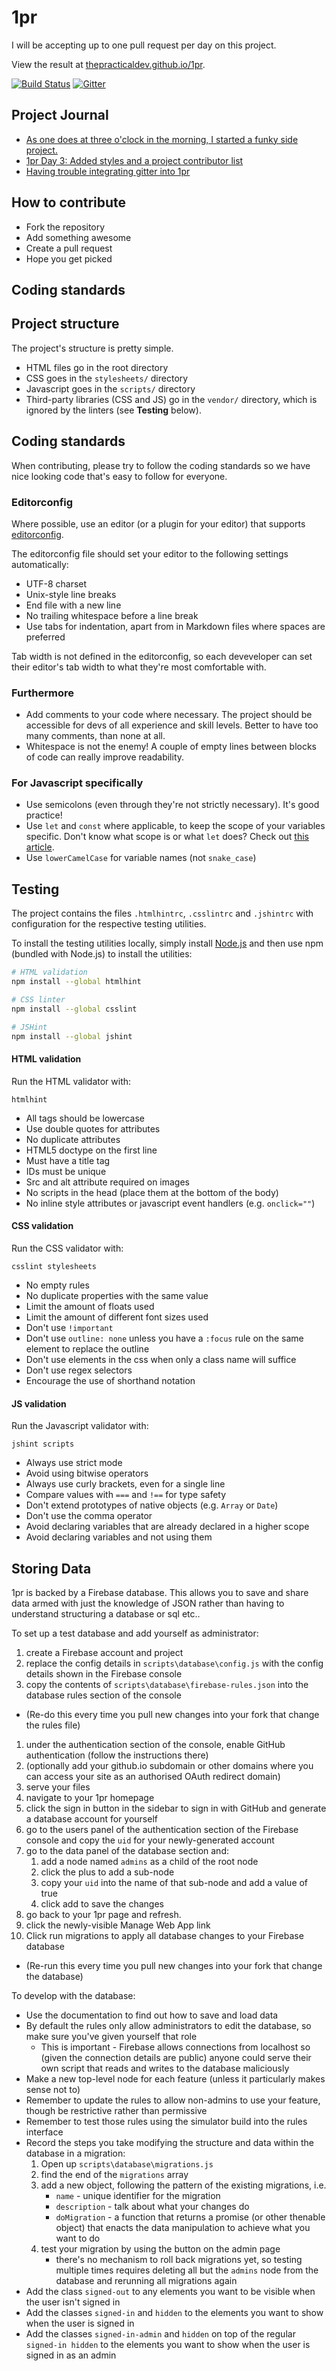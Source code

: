 # 1pr

I will be accepting up to one pull request per day on this project.

View the result at [thepracticaldev.github.io/1pr](https://thepracticaldev.github.io/1pr/).

[![Build Status](https://travis-ci.org/thepracticaldev/1pr.svg?branch=master)](https://travis-ci.org/thepracticaldev/1pr) [![Gitter](https://badges.gitter.im/thepracticaldev/1pr.svg)](https://gitter.im/thepracticaldev/1pr?utm_source=badge&utm_medium=badge&utm_campaign=pr-badge&utm_content=body_badge)

## Project Journal

- [As one does at three o'clock in the morning, I started a funky side project.](https://dev.to/ben/as-one-does-at-three-oclock-in-the-morning-i-started-a-funky-side-project)
- [1pr Day 3: Added styles and a project contributor list](https://dev.to/ben/1pr-day-3-added-styles-and-a-project-contributor-list)
- [Having trouble integrating gitter into 1pr](https://dev.to/ben/having-trouble-integrating-gitter-into-1pr)

## How to contribute

- Fork the repository
- Add something awesome
- Create a pull request
- Hope you get picked

## Coding standards

## Project structure
The project's structure is pretty simple.

- HTML files go in the root directory
- CSS goes in the `stylesheets/` directory
- Javascript goes in the `scripts/` directory
- Third-party libraries (CSS and JS) go in the `vendor/` directory, which is ignored by the linters (see **Testing** below).


## Coding standards
When contributing, please try to follow the coding standards so we have nice looking code that's easy to follow for everyone.

### Editorconfig

Where possible, use an editor (or a plugin for your editor) that supports [editorconfig](http://editorconfig.org/).

The editorconfig file should set your editor to the following settings automatically:

- UTF-8 charset
- Unix-style line breaks
- End file with a new line
- No trailing whitespace before a line break
- Use tabs for indentation, apart from in Markdown files where spaces are preferred

Tab width is not defined in the editorconfig, so each deveveloper can set their editor's tab width to what they're most comfortable with.

### Furthermore

- Add comments to your code where necessary. The project should be accessible for devs of all experience and skill levels. Better to have too many comments, than none at all.
- Whitespace is not the enemy! A couple of empty lines between blocks of code can really improve readability.

### For Javascript specifically

- Use semicolons (even through they're not strictly necessary). It's good practice!
- Use `let` and `const` where applicable, to keep the scope of your variables specific. Don't know what scope is or what `let` does? Check out [this article](https://medium.com/@MentallyFriendly/es6-an-idiots-guide-to-let-and-const-70be9691c389).
- Use `lowerCamelCase` for variable names (not `snake_case`)

## Testing
The project contains the files `.htmlhintrc`, `.csslintrc` and `.jshintrc` with configuration for the respective testing utilities.

To install the testing utilities locally, simply install [Node.js](https://nodejs.org/en/) and then use npm (bundled with Node.js) to install the utilities:

```Bash
# HTML validation
npm install --global htmlhint

# CSS linter
npm install --global csslint

# JSHint
npm install --global jshint
```


#### HTML validation

Run the HTML validator with:
```
htmlhint
```

- All tags should be lowercase
- Use double quotes for attributes
- No duplicate attributes
- HTML5 doctype on the first line
- Must have a title tag
- IDs must be unique
- Src and alt attribute required on images
- No scripts in the head (place them at the bottom of the body)
- No inline style attributes or javascript event handlers (e.g. `onclick=""`)


#### CSS validation

Run the CSS validator with:
```
csslint stylesheets
```

- No empty rules
- No duplicate properties with the same value
- Limit the amount of floats used
- Limit the amount of different font sizes used
- Don't use `!important`
- Don't use `outline: none` unless you have a `:focus` rule on the same element to replace the outline
- Don't use elements in the css when only a class name will suffice
- Don't use regex selectors
- Encourage the use of shorthand notation


#### JS validation

Run the Javascript validator with:
```
jshint scripts
```

- Always use strict mode
- Avoid using bitwise operators
- Always use curly brackets, even for a single line
- Compare values with `===` and `!==` for type safety
- Don't extend prototypes of native objects (e.g. `Array` or `Date`)
- Don't use the comma operator
- Avoid declaring variables that are already declared in a higher scope
- Avoid declaring variables and not using them

## Storing Data

1pr is backed by a Firebase database.  This allows you to save and share data armed with just the knowledge of JSON rather than having to understand structuring a database or sql etc..

To set up a test database and add yourself as administrator:

1. create a Firebase account and project
1. replace the config details in `scripts\database\config.js` with the config details shown in the Firebase console
1. copy the contents of `scripts\database\firebase-rules.json` into the database rules section of the console
  - (Re-do this every time you pull new changes into your fork that change the rules file)
1. under the authentication section of the console, enable GitHub authentication (follow the instructions there)
1. (optionally add your github.io subdomain or other domains where you can access your site as an authorised OAuth redirect domain)
1. serve your files
1. navigate to your 1pr homepage
1. click the sign in button in the sidebar to sign in with GitHub and generate a database account for yourself
1. go to the users panel of the authentication section of the Firebase console and copy the `uid` for your newly-generated account
1. go to the data panel of the database section and:
   1. add a node named `admins` as a child of the root node
   1. click the plus to add a sub-node
   1. copy your `uid` into the name of that sub-node and add a value of true
   1. click add to save the changes
1. go back to your 1pr page and refresh.
1. click the newly-visible Manage Web App link
1. Click run migrations to apply all database changes to your Firebase database
  - (Re-run this every time you pull new changes into your fork that change the database)

To develop with the database:

- Use the documentation to find out how to save and load data
- By default the rules only allow administrators to edit the database, so make sure you've given yourself that role
  - This is important -  Firebase allows connections from localhost so (given the connection details are public) anyone could serve their own script that reads and writes to the database maliciously
- Make a new top-level node for each feature (unless it particularly makes sense not to)
- Remember to update the rules to allow non-admins to use your feature, though be restrictive rather than permissive
- Remember to test those rules using the simulator build into the rules interface
- Record the steps you take modifying the structure and data within the database in a migration:
  1. Open up `scripts\database\migrations.js`
  1. find the end of the `migrations` array
  1. add a new object, following the pattern of the existing migrations, i.e.
     - `name` - unique identifier for the migration
     - `description` - talk about what your changes do
     - `doMigration` - a function that returns a promise (or other thenable object) that enacts the data manipulation to achieve what you want to do
  1. test your migration by using the button on the admin page
     - there's no mechanism to roll back migrations yet, so testing multiple times requires deleting all but the `admins` node from the database and rerunning all migrations again
- Add the class `signed-out` to any elements you want to be visible when the user isn't signed in
- Add the classes `signed-in` and `hidden` to the elements you want to show when the user is signed in
- Add the classes `signed-in-admin` and `hidden` on top of the regular `signed-in hidden` to the elements you want to show when the user is signed in as an admin
